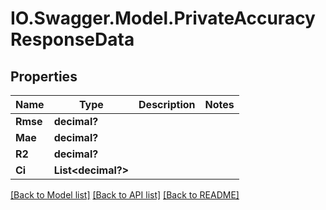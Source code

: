 # IO.Swagger.Model.PrivateAccuracyResponseData
## Properties

Name | Type | Description | Notes
------------ | ------------- | ------------- | -------------
**Rmse** | **decimal?** |  | 
**Mae** | **decimal?** |  | 
**R2** | **decimal?** |  | 
**Ci** | **List&lt;decimal?&gt;** |  | 

[[Back to Model list]](../README.md#documentation-for-models) [[Back to API list]](../README.md#documentation-for-api-endpoints) [[Back to README]](../README.md)


